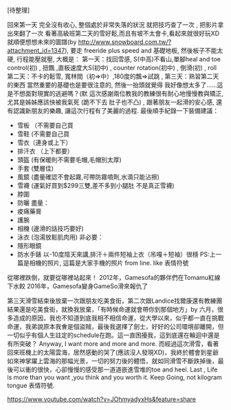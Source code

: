 [待整理]

回來第一天 完全沒有收心, 整個處於非常失落的狀況
就把技巧查了一次 , 把影片拿出來翻了一次
看著高級班第二天的雪好鬆,而且有坡不太會卡,看起來就很好玩XD 就順便想想未來的圖譜(by http://www.snowboard.com.tw/?attachment_id=1347), 要走 freeride plus speed and 基礎地板, 
然後板子不能太硬, 行程能壓就壓, 大概是：
第一天：找回雪感, S(中高)不看山,單腳heal and toe control(初) , 扭飄 ,直板速度大S(初中) , counter rotation(初中) , 倒滑(初) , roll
第二天：不卡的鬆雪, 寬林間（初=>中）,180度的飄=>試跳 , 
第三天：熟習第二天的東西
當然重要的基礎也是要很注意的, 然後一抬頭就覺得 我好像想太多了......這是不想面對現實的逃避嗎？(默
這次感謝兩位教我的教練很有耐心地慢慢教與矯正, 尤其是姊姊應該快被我氣死 (跪不下去 肚子也不凸) , 跟著朋友一起滑的安心感, 還有認識新朋友的樂趣, 讓這次行程有了美麗的過程.
最後順手紀錄一下裝備建議：
- 雪板 （不需要自己買
- 雪鞋 (不需要自己買
- 雪衣（連身或上下）
- 排汗衣 （上下都要）
- 頭盔 (有保暖則不需要毛帽,毛帽別太厚)
- 手套 (雙層佳)
- 風鏡 (盡量確認不會起霧,可帶防霧噴劑,水滴只能沾擦)
- 雪襪 (運氣好買到$299三雙,差不多到小腿肚 不是真正雪襪)
- 脖圍
- 防曬
盡量：
- 痠痛藥膏
- 護腕
- 相機 (邊滑的話技巧要好)
- 泳衣 (泡湯放鬆肌肉用)
非必要：
- 隱形眼鏡
- 防水手錶
以-10度陰天來講,排汗＋兩件短袖上衣（吊嘎＋短袖）很穩
PS:上一篇是相機的照片, 這篇是大家手機的照片 from line. like 表情符號



從哪裡跌倒，就要從哪裡站起來！
2012年，Gamesofa的夥伴們在Tomamu紅線下水餃
2016年，Gamesofa變身GameSo滑來報仇了



第三天滑雪結束後放棄一次跟朋友吃美食街，第二次跟Landice找爾康還有教練團結果還是吃美食街，就換我放棄，「有時候命運就會帶你到那個地方」by 六月，很多造成的原因，我也不知道到底我相不相信命運，從大學以來，似乎都一直在挑戰命運，我弟說原本我㑹是個盜賊，最後我選擇了劍士，好好的公司環境卻離開，但一切似乎有個人生註定的schedule在跑。這一直困擾我，這到底還在輪迴中還是有所突破？ Anyway, I want more and more and more. 而經過這次滑雪，看著回來班機上的太陽雲海，居然感動的哭了(應該沒人發現XD)，我終於體會到星爺如來神掌躍上雲海的那幅光景，一切的努力後的體悟，就如同滑雪不斷跌掉後，最後可以衝的很快，心卻慢慢的感受那一道道嵌進雪堆的toe and heel.
Last , Life is more than you want ,you think and you worth it. 
Keep Going, not kilogram tongue 表情符號.



https://www.youtube.com/watch?v=JOhmyadyxHs&feature=share
